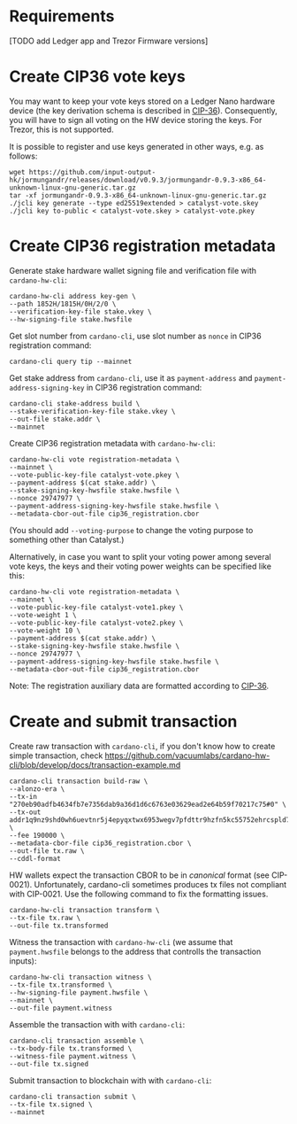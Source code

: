 # Requirements

[TODO add Ledger app and Trezor Firmware versions]

# Create CIP36 vote keys

You may want to keep your vote keys stored on a Ledger Nano hardware device (the key derivation schema is described in [CIP-36](https://cips.cardano.org/cips/cip36/)). Consequently, you will have to sign all voting on the HW device storing the keys. For Trezor, this is not supported.

It is possible to register and use keys generated in other ways, e.g. as follows:
```
wget https://github.com/input-output-hk/jormungandr/releases/download/v0.9.3/jormungandr-0.9.3-x86_64-unknown-linux-gnu-generic.tar.gz
tar -xf jormungandr-0.9.3-x86_64-unknown-linux-gnu-generic.tar.gz
./jcli key generate --type ed25519extended > catalyst-vote.skey
./jcli key to-public < catalyst-vote.skey > catalyst-vote.pkey
```

# Create CIP36 registration metadata

Generate stake hardware wallet signing file and verification file with `cardano-hw-cli`:
```
cardano-hw-cli address key-gen \
--path 1852H/1815H/0H/2/0 \
--verification-key-file stake.vkey \
--hw-signing-file stake.hwsfile
```

Get slot number from `cardano-cli`, use slot number as `nonce` in CIP36 registration command:
```
cardano-cli query tip --mainnet
```

Get stake address from `cardano-cli`, use it as `payment-address` and `payment-address-signing-key` in CIP36 registration command:
```
cardano-cli stake-address build \
--stake-verification-key-file stake.vkey \
--out-file stake.addr \
--mainnet
```

Create CIP36 registration metadata with `cardano-hw-cli`:
```
cardano-hw-cli vote registration-metadata \
--mainnet \
--vote-public-key-file catalyst-vote.pkey \
--payment-address $(cat stake.addr) \
--stake-signing-key-hwsfile stake.hwsfile \
--nonce 29747977 \
--payment-address-signing-key-hwsfile stake.hwsfile \
--metadata-cbor-out-file cip36_registration.cbor
```
(You should add `--voting-purpose` to change the voting purpose to something other than Catalyst.)

Alternatively, in case you want to split your voting power among several vote keys, the keys and their voting power weights can be specified like this:
```
cardano-hw-cli vote registration-metadata \
--mainnet \
--vote-public-key-file catalyst-vote1.pkey \
--vote-weight 1 \
--vote-public-key-file catalyst-vote2.pkey \
--vote-weight 10 \
--payment-address $(cat stake.addr) \
--stake-signing-key-hwsfile stake.hwsfile \
--nonce 29747977 \
--payment-address-signing-key-hwsfile stake.hwsfile \
--metadata-cbor-out-file cip36_registration.cbor
```

Note: The registration auxiliary data are formatted according to [CIP-36](https://cips.cardano.org/cips/cip36/).

# Create and submit transaction
Create raw transaction with `cardano-cli`, if you don't know how to create simple transaction, check https://github.com/vacuumlabs/cardano-hw-cli/blob/develop/docs/transaction-example.md
```
cardano-cli transaction build-raw \
--alonzo-era \
--tx-in "270eb90adfb4634fb7e7356dab9a36d1d6c6763e03629ead2e64b59f70217c75#0" \
--tx-out addr1q9nz9shd0wh6uevtnr5j4epyqxtwx6953wegv7pfdttr9hzfn5kc55752ehrcspld7ucc0zt8502efdaac4nlajgagasayc3u9+1810000 \
--fee 190000 \
--metadata-cbor-file cip36_registration.cbor \
--out-file tx.raw \
--cddl-format
```

HW wallets expect the transaction CBOR to be in *canonical* format (see CIP-0021). Unfortunately, cardano-cli sometimes produces tx files not compliant with CIP-0021. Use the following command to fix the formatting issues.
```
cardano-hw-cli transaction transform \
--tx-file tx.raw \
--out-file tx.transformed
```

Witness the transaction with `cardano-hw-cli` (we assume that `payment.hwsfile` belongs to the address that controlls the transaction inputs):
```
cardano-hw-cli transaction witness \
--tx-file tx.transformed \
--hw-signing-file payment.hwsfile \
--mainnet \
--out-file payment.witness
```

Assemble the transaction with with `cardano-cli`:
```
cardano-cli transaction assemble \
--tx-body-file tx.transformed \
--witness-file payment.witness \
--out-file tx.signed
```

Submit transaction to blockchain with with `cardano-cli`:
```
cardano-cli transaction submit \
--tx-file tx.signed \
--mainnet
```
